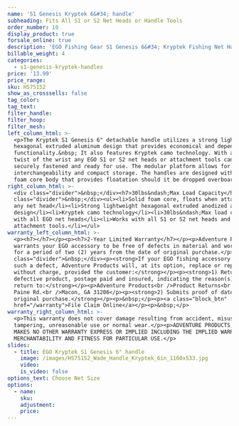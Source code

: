 ```yaml
---
name: 'S1 Genesis Kryptek 6&#34; handle'
subheading: Fits All S1 or S2 Net Heads or Handle Tools
order_number: 10
display_product: true
forsale_online: true
description: 'EGO Fishing Gear S1 Genesis 6&#34; Kryptek Fishing Net Handle that Floats.'
billable_weight: 4
categories:
  - s1-genesis-kryptek-handles
price: '13.99'
price_range:
sku: HS75152
show_as_crosssells: false
tag_color:
tag_text:
filter_handle:
filter_hoop:
filter_mesh:
left_column_html: >-
  <p>The Kryptek S1 Genesis 6" detachable handle utilizes a strong lightweight
  hexagonal extruded aluminum design that provides economical and dependable
  functionality.&nbsp; It also features Kryptek camo technology. With a simple
  twist of the wrist any EGO S1 or S2 net heads or attachment tools can be
  securely fastened and ready for use. The modular platform allows for component
  interchangeability and compact storage. The handles are designed with a solid
  foam core body that provides floatation should it be dropped overboard.</p>
right_column_html: >-
  <div class="divider">&nbsp;</div><h7>30lbs&ndash;Max Load Capacity</h7><div
  class="divider">&nbsp;</div><ul><li>Solid foam core, floats when attached to
  any net head</li><li>Strong lightweight hexagonal extruded anodized aluminum
  design</li><li>Kryptek camo technology</li><li>30lbs&ndash;Max load capacity
  with all EGO net heads</li><li>Works with all S1 or S2 net heads and
  attachment tools.</li></ul>
warranty_left_column_html: >-
  <p><h7></h7></p><p><h7>2-Year Limited Warranty</h7></p><p>Adventure Products
  warrants your EGO accessory to be free of defects in material and workmanship
  for a period of two (2) years from the date of original purchase.</p><div
  class="divider">&nbsp;</div><p><strong>If your EGO fishing accessory exhibits
  such a defect, Adventure Products will, at its option, replace or repair it
  without charge, provided the customer:</strong></p><p><strong>1) Returns the
  defective product, postage paid and insured, indicating the reason(s) for the
  return to:</strong></p><p>Adventure Products<br />Product Returns<br />889 Guy
  Paine Rd.<br />Macon, GA 31206</p><p><strong>2) Submits proof of date of
  original purchase.</strong></p><p>&nbsp;</p><p><a class="block_btn"
  href="/warranty">File Claim Online</a></p><p>&nbsp;</p>
warranty_right_column_html: >-
  <p>This warranty does not cover damage resulting from accident, misuse, abuse,
  tampering, unreasonable use or normal wear.</p><p>ADVENTURE PRODUCTS, INC.
  MAKES NO OTHER WARRANTY EXPRESS OR IMPLIED INCLUDING THE IMPLIED WARRANTIES OF
  MERCHANTABILITY AND FITNESS FOR PARTICULAR USE.</p>
slides:
  - title: EGO Kryptek S1 Genesis 6" handle
    image: /images/HS75152_Wade_Handle_Kryptek_6in_1160x533.jpg
    video:
    is_video: false
options_text: Choose Net Size
options:
  - name:
    sku:
    adjustment:
    price:
---
```

